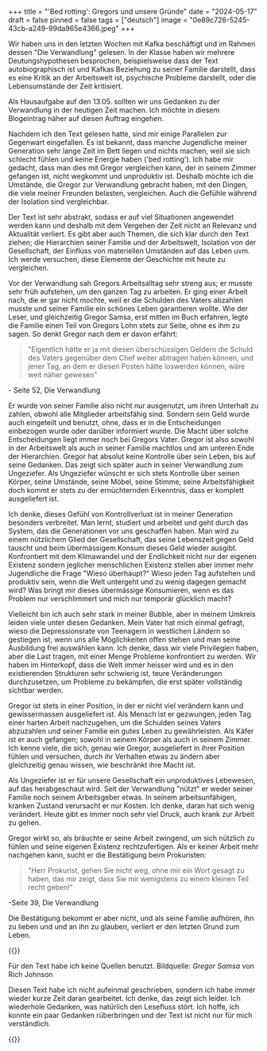 +++
title = "'Bed rotting': Gregors und unsere Gründe"
date = "2024-05-17"
draft = false
pinned = false
tags = ["deutsch"]
image = "0e89c726-5245-43cb-a249-99da965e4366.jpeg"
+++
<!--StartFragment-->

Wir haben uns in den letzten Wochen mit Kafka beschäftigt und im Rahmen dessen "Die Verwandlung" gelesen. In der Klasse haben wir mehrere Deutungshypothesen besprochen, beispielsweise dass der Text autobiographisch ist und Kafkas Beziehung zu seiner Familie darstellt, dass es eine Kritik an der Arbeitswelt ist, psychische Probleme darstellt, oder die Lebensumstände der Zeit kritisiert.

Als Hausaufgabe auf den 13.05. sollten wir uns Gedanken zu der Verwandlung in der heutigen Zeit machen. Ich möchte in diesem Blogeintrag näher auf diesen Auftrag eingehen.

Nachdem ich den Text gelesen hatte, sind mir einige Parallelen zur Gegenwart eingefallen. Es ist bekannt, dass manche Jugendliche meiner Generation sehr lange Zeit im Bett liegen und nichts machen, weil sie sich schlecht fühlen und keine Energie haben ('bed rotting'). Ich habe mir gedacht, dass man dies mit Gregor vergleichen kann, der in seinem Zimmer gefangen ist, nicht wegkommt und unproduktiv ist. Deshalb möchte ich die Umstände, die Gregor zur Verwandlung gebracht haben, mit den Dingen, die viele meiner Freunden belasten, vergleichen. Auch die Gefühle während der Isolation sind vergleichbar.

Der Text ist sehr abstrakt, sodass er auf viel Situationen angewendet werden kann und deshalb mit dem Vergehen der Zeit nicht an Relevanz und Aktualität verliert. Es gibt aber auch Themen, die sich klar durch den Text ziehen; die Hierarchien seiner Familie und der Arbeitswelt, Isolation von der Gesellschaft, der Einfluss von materiellen Umständen auf das Leben uvm. Ich werde versuchen, diese Elemente der Geschichte mit heute zu vergleichen. 

Vor der Verwandlung sah Gregors Arbeitsalltag sehr streng aus; er musste sehr früh aufstehen, um den ganzen Tag zu arbeiten. Er ging einer Arbeit nach, die er gar nicht mochte, weil er die Schulden des Vaters abzahlen musste und seiner Familie ein schönes Leben garantieren wollte. Wie der Leser, und gleichzeitig Gregor Samsa, erst mitten im Buch erfahren, legte die Familie einen Teil von Gregors Lohn stets zur Seite, ohne es ihm zu sagen. So denkt Gregor nach dem er davon erfährt:

> "Eigentlich hätte er ja mit diesen überschüssigen Geldern die Schuld des Vaters gegenüber dem Chef weiter abtragen haben können, und jener Tag, an dem er diesen Posten hätte loswerden können, wäre weit näher gewesen" 

\- Seite 52, Die Verwandlung

Er wurde von seiner Familie also nicht nur ausgenutzt, um ihren Unterhalt zu zahlen, obwohl alle Mitglieder arbeitsfähig sind. Sondern sein Geld wurde auch eingeteilt und benutzt, ohne, dass er in die Entscheidungen einbezogen wurde oder darüber informiert wurde. Die Macht über solche Entscheidungen liegt immer noch bei Gregors Vater. Gregor ist also sowohl in der Arbeitswelt als auch in seiner Familie machtlos und am unteren Ende der Hierarchien. Gregor hat absolut keine Kontrolle über sein Leben, bis auf seine Gedanken. Das zeigt sich später auch in seiner Verwandlung zum Ungeziefer. Als Ungeziefer wünscht er sich stets Kontrolle über seinen Körper, seine Umstände, seine Möbel, seine Stimme, seine Arbeitsfähigkeit doch kommt er stets zu der ernüchternden Erkenntnis, dass er komplett ausgeliefert ist. 

Ich denke, dieses Gefühl von Kontrollverlust ist in meiner Generation besonders verbreitet. Man lernt, studiert und arbeitet und geht durch das System, das die Generationen vor uns geschaffen haben. Man wird zu einem nützlichem Glied der Gesellschaft, das seine Lebenszeit gegen Geld tauscht und beim übermässigem Konsum dieses Geld wieder ausgibt. Konfrontiert mit dem Klimawandel und der Endlichkeit nicht nur der eigenen Existenz sondern jeglicher menschlichen Existenz stellen aber immer mehr Jugendliche die Frage "Wieso überhaupt?" Wieso jeden Tag aufstehen und produktiv sein, wenn die Welt untergeht und zu wenig dagegen gemacht wird? Was bringt mir dieses übermässige Konsumieren, wenn es das Problem nur verschlimmert und mich nur temporär glücklich macht?

Vielleicht bin ich auch sehr stark in meiner Bubble, aber in meinem Umkreis leiden viele unter diesen Gedanken. Mein Vater hat mich einmal gefragt, wieso die Depressionsrate von Teenagern in westlichen Ländern so gestiegen ist, wenn uns alle Möglichkeiten offen stehen und man seine Ausbildung frei auswählen kann. Ich denke, dass wir viele Privilegien haben, aber die Last tragen, mit einer Menge Probleme konfrontiert zu werden. Wir haben im Hinterkopf, dass die Welt immer heisser wird und es in den existierenden Strukturen sehr schwierig ist, teure Veränderungen durchzusetzen, um Probleme zu bekämpfen, die erst später vollständig sichtbar werden.

Gregor ist stets in einer Position, in der er nicht viel verändern kann und gewissermassen ausgeliefert ist. Als Mensch ist er gezwungen, jeden Tag einer harten Arbeit nachzugehen, um die Schulden seines Vaters abzuzahlen und seiner Familie ein gutes Leben zu gewährleisten. Als Käfer ist er auch gefangen; sowohl in seinem Körper als auch in seinem Zimmer. Ich kenne viele, die sich, genau wie Gregor, ausgeliefert in ihrer Position fühlen und versuchen, durch ihr Verhalten etwas zu ändern aber gleichzeitig genau wissen, wie beschränkt ihre Macht ist.

Als Ungeziefer ist er für unsere Gesellschaft ein unproduktives Lebewesen, auf das herabgeschaut wird. Seit der Verwandlung "nützt" er weder seiner Familie noch seinem Arbeitsgeber etwas. In seinem arbeitsunfähigen, kranken Zustand verursacht er nur Kosten. Ich denke, daran hat sich wenig verändert. Heute gibt es immer noch sehr viel Druck, auch krank zur Arbeit zu gehen. 

Gregor wirkt so, als bräuchte er seine Arbeit zwingend, um sich nützlich zu fühlen und seine eigenen Existenz rechtzufertigen. Als er keiner Arbeit mehr nachgehen kann, sucht er die Bestätigung beim Prokuristen: 

> "Herr Prokurist, gehen Sie nicht weg, ohne mir ein Wort gesagt zu haben, das mir zeigt, dass Sie mir wenigstens zu einem kleinen Teil recht geben!"

\-Seite 39, Die Verwandlung

Die Bestätigung bekommt er aber nicht, und als seine Familie aufhören, ihn zu lieben und und an ihn zu glauben, verliert er den letzten Grund zum Leben.

<!--EndFragment-->

{{<box>}}

Für den Text habe ich keine Quellen benutzt. Bildquelle: *Gregor Samsa* von Rich Johnson

Diesen Text habe ich nicht aufeinmal geschrieben, sondern ich habe immer wieder kurze Zeit daran gearbeitet. Ich denke, das zeigt sich leider. Ich wiederhole Gedanken, was natürlich den Lesefluss stört. Ich hoffe, ich konnte ein paar Gedanken rüberbringen und der Text ist nicht nur für mich verständlich.



<!--EndFragment-->

{{</box>}}